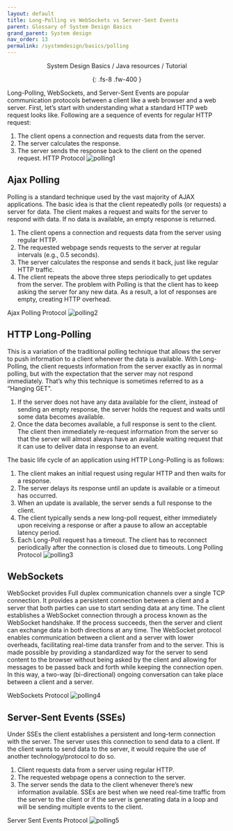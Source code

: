 ```yaml
---
layout: default
title: Long-Polling vs WebSockets vs Server-Sent Events
parent: Glossary of System Design Basics
grand_parent: System design
nav_order: 13
permalink: /systemdesign/basics/polling
---
```

<div align="center" markdown="1">
System Design Basics / Java resources / Tutorial

{: .fs-8 .fw-400 }
</div>

Long-Polling, WebSockets, and Server-Sent Events are popular communication protocols between a client like a web browser and a web server. First, let’s start with understanding what a standard HTTP web request looks like. Following are a sequence of events for regular HTTP request:

1. The client opens a connection and requests data from the server.
2. The server calculates the response.
3. The server sends the response back to the client on the opened request.
HTTP Protocol
![polling1](https://raw.githubusercontent.com/JavaLvivDev/prog-resources/master/resources/polling1.png)

## Ajax Polling
Polling is a standard technique used by the vast majority of AJAX applications. The basic idea is that the client repeatedly polls (or requests) a server for data. The client makes a request and waits for the server to respond with data. If no data is available, an empty response is returned.

1. The client opens a connection and requests data from the server using regular HTTP.
2. The requested webpage sends requests to the server at regular intervals (e.g., 0.5 seconds).
3. The server calculates the response and sends it back, just like regular HTTP traffic.
4. The client repeats the above three steps periodically to get updates from the server.
The problem with Polling is that the client has to keep asking the server for any new data. As a result, a lot of responses are empty, creating HTTP overhead.

Ajax Polling Protocol
![polling2](https://raw.githubusercontent.com/JavaLvivDev/prog-resources/master/resources/polling2.png)

## HTTP Long-Polling
This is a variation of the traditional polling technique that allows the server to push information to a client whenever the data is available. With Long-Polling, the client requests information from the server exactly as in normal polling, but with the expectation that the server may not respond immediately. That’s why this technique is sometimes referred to as a “Hanging GET”.

1. If the server does not have any data available for the client, instead of sending an empty response, the server holds the request and waits until some data becomes available.
2. Once the data becomes available, a full response is sent to the client. The client then immediately re-request information from the server so that the server will almost always have an available waiting request that it can use to deliver data in response to an event.

The basic life cycle of an application using HTTP Long-Polling is as follows:
1. The client makes an initial request using regular HTTP and then waits for a response.
2. The server delays its response until an update is available or a timeout has occurred.
3. When an update is available, the server sends a full response to the client.
4. The client typically sends a new long-poll request, either immediately upon receiving a response or after a pause to allow an acceptable latency period.
5. Each Long-Poll request has a timeout. The client has to reconnect periodically after the connection is closed due to timeouts.
Long Polling Protocol
![polling3](https://raw.githubusercontent.com/JavaLvivDev/prog-resources/master/resources/polling3.png)

## WebSockets
WebSocket provides Full duplex communication channels over a single TCP connection. It provides a persistent connection between a client and a server that both parties can use to start sending data at any time. The client establishes a WebSocket connection through a process known as the WebSocket handshake. If the process succeeds, then the server and client can exchange data in both directions at any time. The WebSocket protocol enables communication between a client and a server with lower overheads, facilitating real-time data transfer from and to the server. This is made possible by providing a standardized way for the server to send content to the browser without being asked by the client and allowing for messages to be passed back and forth while keeping the connection open. In this way, a two-way (bi-directional) ongoing conversation can take place between a client and a server.

WebSockets Protocol
![polling4](https://raw.githubusercontent.com/JavaLvivDev/prog-resources/master/resources/polling4.png)

## Server-Sent Events (SSEs)
Under SSEs the client establishes a persistent and long-term connection with the server. The server uses this connection to send data to a client. If the client wants to send data to the server, it would require the use of another technology/protocol to do so.

1. Client requests data from a server using regular HTTP.
2. The requested webpage opens a connection to the server.
3. The server sends the data to the client whenever there’s new information available.
SSEs are best when we need real-time traffic from the server to the client or if the server is generating data in a loop and will be sending multiple events to the client.

Server Sent Events Protocol
![polling5](https://raw.githubusercontent.com/JavaLvivDev/prog-resources/master/resources/polling5.png)